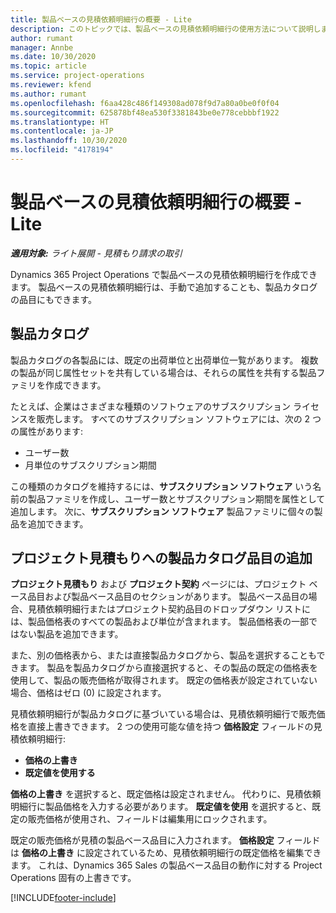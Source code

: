 ```yaml
---
title: 製品ベースの見積依頼明細行の概要 - Lite
description: このトピックでは、製品ベースの見積依頼明細行の使用方法について説明します。
author: rumant
manager: Annbe
ms.date: 10/30/2020
ms.topic: article
ms.service: project-operations
ms.reviewer: kfend
ms.author: rumant
ms.openlocfilehash: f6aa428c486f149308ad078f9d7a80a0be0f0f04
ms.sourcegitcommit: 625878bf48ea530f3381843be0e778cebbbf1922
ms.translationtype: HT
ms.contentlocale: ja-JP
ms.lasthandoff: 10/30/2020
ms.locfileid: "4178194"
---
```

# <a name="product-based-quote-lines-overview---lite"></a>製品ベースの見積依頼明細行の概要 - Lite

_**適用対象:** ライト展開 - 見積もり請求の取引_

Dynamics 365 Project Operations で製品ベースの見積依頼明細行を作成できます。 製品ベースの見積依頼明細行は、手動で追加することも、製品カタログの品目にもできます。

## <a name="product-catalog"></a>製品カタログ

製品カタログの各製品には、既定の出荷単位と出荷単位一覧があります。 複数の製品が同じ属性セットを共有している場合は、それらの属性を共有する製品ファミリを作成できます。 

たとえば、企業はさまざまな種類のソフトウェアのサブスクリプション ライセンスを販売します。 すべてのサブスクリプション ソフトウェアには、次の 2 つの属性があります:

- ユーザー数
- 月単位のサブスクリプション期間

この種類のカタログを維持するには、**サブスクリプション ソフトウェア** いう名前の製品ファミリを作成し、ユーザー数とサブスクリプション期間を属性として追加します。 次に、**サブスクリプション ソフトウェア** 製品ファミリに個々の製品を追加できます。

## <a name="add-product-catalog-items-to-a-project-quote"></a>プロジェクト見積もりへの製品カタログ品目の追加

**プロジェクト見積もり** および **プロジェクト契約** ページには、プロジェクト ベース品目および製品ベース品目のセクションがあります。 製品ベース品目の場合、見積依頼明細行またはプロジェクト契約品目のドロップダウン リストには、製品価格表のすべての製品および単位が含まれます。 製品価格表の一部ではない製品を追加できます。

また、別の価格表から、または直接製品カタログから、製品を選択することもできます。 製品を製品カタログから直接選択すると、その製品の既定の価格表を使用して、製品の販売価格が取得されます。 既定の価格表が設定されていない場合、価格はゼロ (0) に設定されます。

見積依頼明細行が製品カタログに基づいている場合は、見積依頼明細行で販売価格を直接上書きできます。 2 つの使用可能な値を持つ **価格設定** フィールドの見積依頼明細行:

- **価格の上書き**
- **既定値を使用する**

**価格の上書き** を選択すると、既定価格は設定されません。 代わりに、見積依頼明細行に製品価格を入力する必要があります。 **既定値を使用** を選択すると、既定の販売価格が使用され、フィールドは編集用にロックされます。

既定の販売価格が見積の製品ベース品目に入力されます。 **価格設定** フィールドは **価格の上書き** に設定されているため、見積依頼明細行の既定価格を編集できます。 これは、Dynamics 365 Sales の製品ベース品目の動作に対する Project Operations 固有の上書きです。


[!INCLUDE[footer-include](../../includes/footer-banner.md)]